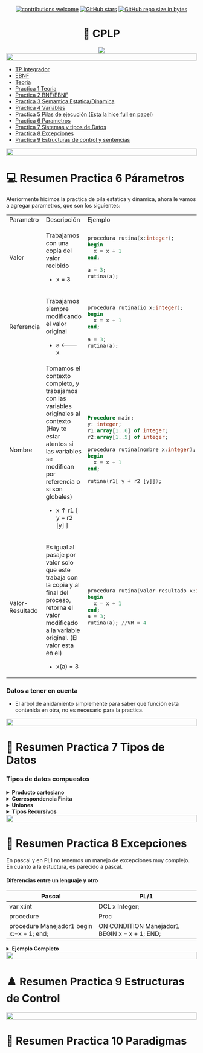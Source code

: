 <div align="center">

[![contributions welcome](https://img.shields.io/badge/contributions-welcome-brightgreen.svg?style=flat)](https://github.com/Nomadiix/CPLP)
[![GitHub stars](https://img.shields.io/github/stars/Nomadiix/CPLP)](https://github.com/FabianMartinez1234567/CPLP/stargazers/)
[![GitHub repo size in bytes](https://img.shields.io/github/repo-size/Nomadiix/CPLP)](https://github.com/Nomadiix/CPLP)
 </div>

<h1 align="center"> 🧠 CPLP</h1>
<div align="center">
<img src="https://media.giphy.com/media/3oz8xNkfjM07d7dK0w/giphy.gif"/>
</div>

<img src= 'https://i.gifer.com/origin/8c/8cd3f1898255c045143e1da97fbabf10_w200.gif' height="20" width="100%">

- [TP Integrador](/Documentos/tpIntegrador.md)
- [EBNF](/Documentos/EBNF.md)
- [Teoria](/Documentos/Teoria.md)
- [Practica 1 Teoria](/Documentos/Practica1.md)
- [Practica 2 BNF/EBNF](/Documentos/Practica2.md)
- [Practica 3 Semantica Estatica/Dinamica](/Documentos/Practica3.md)
- [Practica 4 Variables](/Documentos/Practica4.md)
- [Practica 5 Pilas de ejecución (Esta la hice full en papel)](/Documentos/Practica5.md)
- [Practica 6 Parametros](/Documentos/Practica6.md)
- [Practica 7 Sistemas y tipos de Datos](/Documentos/Practica7.md)
- [Practica 8 Excepciones](/Documentos/Practica8.md)
- [Practica 9 Estructuras de control y sentencias](/Documentos/Practica9.md)

<img src= 'https://i.gifer.com/origin/8c/8cd3f1898255c045143e1da97fbabf10_w200.gif' height="20" width="100%">

# 💻 Resumen Practica 6 Párametros

Ateriormente hicimos la practica de pila estatica y dinamica, ahora le vamos a agregar parametros, que son los siguientes:


<table>
<tr><td>Parametro</td><td>Descripción</td><td>Ejemplo</td></tr>
<tr><td>Valor</td><td>

Trabajamos con una copia del valor recibido 
- x = 3

</td><td>

```ada
procedura rutina(x:integer);
begin
  x = x + 1
end;

a = 3;
rutina(a);
```

</td></tr>
<tr><td>Referencia</td><td>

Trabajamos siempre modificando el valor original
- a <--- x

</td><td>

```ada
procedura rutina(io x:integer);
begin
  x = x + 1
end;

a = 3;
rutina(a);
```

</td></tr>
<tr><td>Nombre</td><td>
Tomamos el contexto completo, y trabajamos con las variables originales al contexto (Hay te estar atentos si las variables se modifican por referencia o si son globales)

- x ↑ r1 [ y + r2 [y] ]

</td><td>

```ada
Procedure main;
y: integer;
r1:array[1..6] of integer;
r2:array[1..5] of integer;

procedura rutina(nombre x:integer);
begin
  x = x + 1
end;

rutina(r1[ y + r2 [y]]);
```

</td></tr>
<tr><td>Valor-Resultado</td><td>

Es igual al pasaje por valor solo que este trabaja con la copia y al final del proceso, retorna el valor modificado a la variable original. (El valor esta en el)
- x(a) = 3 

</td><td>

```ada
procedura rutina(valor-resultado x:integer);
begin
  x = x + 1
end;
a = 3;
rutina(a); //VR = 4
```

</td></tr>
</table>

### Datos a tener en cuenta

- El arbol de anidamiento simplemente para saber que función esta contenida en otra, no es necesario para la practica.

<img src= 'https://i.gifer.com/origin/8c/8cd3f1898255c045143e1da97fbabf10_w200.gif' height="20" width="100%">


# 👾 Resumen Practica 7 Tipos de Datos

### Tipos de datos compuestos

<details > <summary> <b> Producto cartesiano </b> </summary> 

Es un **conjunto cuyos elementos están ordenados n-tupla**, es decir, es una construcción en teoría de conjuntos y programación que combina dos conjuntos o tipos de datos para formar un nuevo conjunto o tipo cuyos elementos contienen una combinación de elementos de ambos conjuntos. En programación, esto puede representarse mediante una estructura de datos que contiene múltiples campos o propiedades**.** Por ejemplo, los registros. Es una relación 1 a muchos

#### Producto Cartesiano

<table> <td>

```python
tuple = (
  'physics',
  'chemistry', 
  1997, 2000
  )
```
</td><td>

```java
class Persona {
  String nombre;
  String apellido;
  int edad;
}
```
</td></table>



#### Producta Cartesiano y Recursión


<table> <td>

```C
typedef struct _nodoLista {
  void *dato;
  struct _nodoLista *siguiente
} nodoLista;
typedef struct _lista {
  int cantidad;
  nodoLista *primero
} Lista;
```
</td><td>

```Haskell
data ArbolBinarioInt =
Nil |
Nodo int
(ArbolBinarioInt dato)
(ArbolBinarioInt dato)
```
</td></table>

</details>
<details> <summary> <b> Correspondencia Finita </b> </summary>

La correspondencia finita se refiere a una relación uno a uno entre los elementos de dos conjuntos finitos. Para cada elemento en el primer conjunto, hay exactamente un elemento correspondiente en el segundo conjunto, y viceversa. Esta correspondencia puede ser representada mediante una función que asigna cada elemento del primer conjunto a un único elemento del segundo conjunto. El tipo de dato serían los arreglos.

<table> <td>

```Ruby
hash = {
  uno: 1,
  dos: 2,
  tres: 3,
  cuatro: 4
}
```
</td><td>

```php
function doble($x) {
  return 2 * $x;
}
```
</td></table>


</details>
<details> <summary> <b> Uniones </b> </summary>

Las uniones, también conocidas como sum type o tipo suma, son una construcción en programación que permite combinar varios tipos de datos en uno solo. En una unión, un valor puede pertenecer a uno de los tipos dentro de la unión. Esto se puede utilizar para representar alternativas o opciones donde un valor puede ser de diferentes tipos.



<table> <td>

```C
union codigo {
  int numero;
  char id;
};
```
</td><td>

```Haskell
data Color =
  Rojo |
  Verde |
  Azul
```

</td></table>





</details>
<details> <summary> <b> Tipos Recursivos </b> </summary> 

Los tipos recursivos son aquellos que se definen en términos de sí mismos. Esto significa que un tipo puede contener instancias de sí mismo como parte de su estructura. Los tipos recursivos son útiles para modelar estructuras de datos que contienen referencias a sí mismas, como árboles o listas enlazadas. Esta recursividad permite
la construcción de estructuras de datos complejas y anidadas.

#### Producto Cartesiano y Recursión

<table> <td>

```C
typedef struct _nodoLista {
  void *dato;
  struct _nodoLista *siguiente
} nodoLista;
typedef struct _lista {
  int cantidad;
  nodoLista *primero
} Lista;
```
</td><td>

```Haskell
data ArbolBinarioInt =
Nil |
Nodo int
(ArbolBinarioInt dato)
(ArbolBinarioInt dato)
```

</td></table>

</details>

<img src= 'https://i.gifer.com/origin/8c/8cd3f1898255c045143e1da97fbabf10_w200.gif' height="20" width="100%">


# 🤖 Resumen Practica 8 Excepciones

En pascal y en PL1 no tenemos un manejo de excepciones muy complejo. En cuanto a la estuctura, es parecido a pascal.

#### Diferencias entre un lenguaje y otro

| Pascal | PL/1 |
| ------ | ---- |
| var x:int | DCL x Integer; |
| procedure | Proc |
| procedure Manejador1 begin x:=x + 1; end; | ON CONDITION Manejador1 BEGIN x = x + 1; END; |


<details> <summary> <b> Ejemplo Completo </b> </summary> 

<table><tr><td>Pascal</td><td>PL/1</td></tr>
<tr><td>

```pascal
Program Principal;
var x:int; b1,b2:boolean;

Procedure P (b1:boolean);
  var x:int;
  Procedure Manejador1
  begin
    x:=x + 1;
  end;
begin
  x:=1;
  if b1=true then Manejador1;
  x:=x+4;
end;

Procedure Manejador2;
begin
  x:=x * 100;
end;

Begin
  x:=4;
  b2:=true;
  b1:=false;
  if b1=false then Manejador2;
  P(b);
  write (x);
End
```
</td><td>

```PL/1
Prog Principal;
  DCL x Integer;
  DCL b1,b2 Boolean;
PROC P (b1 Boolean);
  DCL x Integer;
BEGIN
  ON CONDITION Manejador1 BEGIN x = x + 1; END;
  X = 1;
  IF b1=true THEN SIGNAL CONDITION Manejador1
  x = x + 4;
END;
BEGIN
  ON CONDITION Manejador2 BEGIN x = x * 100; END;
  X = 4;
  b2 = true;
  b1 = false;
  IF b1=false THEN SIGNAL CONDITION Manejador2
  P(b1);
  WRITE (x);
END.
```

</td></tr></table>

</details>

<img src= 'https://i.gifer.com/origin/8c/8cd3f1898255c045143e1da97fbabf10_w200.gif' height="20" width="100%">


# ♟️ Resumen Practica 9 Estructuras de Control

<img src= 'https://i.gifer.com/origin/8c/8cd3f1898255c045143e1da97fbabf10_w200.gif' height="20" width="100%">


# 🎲 Resumen Practica 10 Paradigmas
